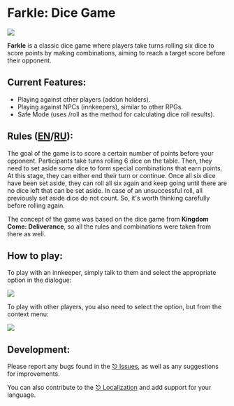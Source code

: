 # Farkle: Dice Game

![](https://i.imgur.com/gqv1K6z.jpeg)

**Farkle** is a classic dice game where players take turns rolling six dice to score points by making combinations, aiming to reach a target score before their opponent.  

## **Current Features:**
- Playing against other players (addon holders).
- Playing against NPCs (innkeepers), similar to other RPGs.  
- Safe Mode (uses /roll as the method for calculating dice roll results).

## **Rules ([EN](https://kingdom-come-deliverance.fandom.com/wiki/Dice)/[RU](https://tinyurl.com/bdheky4n)):**

The goal of the game is to score a certain number of points before your opponent. Participants take turns rolling 6 dice on the table. Then, they need to set aside some dice to form special combinations that earn points. At this stage, they can either end their turn or continue. Once all six dice have been set aside, they can roll all six again and keep going until there are no dice left that can be set aside. In case of an unsuccessful roll, all previously set aside dice do not count. So, it's worth thinking carefully before rolling again.  
  
The concept of the game was based on the dice game from **Kingdom Come: Deliverance**, so all the rules and combinations were taken from there as well.  
  

## **How to play:**

To play with an innkeeper, simply talk to them and select the appropriate option in the dialogue:

![](https://i.imgur.com/LSgaJbA.png)

To play with other players, you also need to select the option, but from the context menu:

![](https://i.imgur.com/yHtWaac.png)  
  
## **Development:**

Please report any bugs found in the [⎋ Issues](https://legacy.curseforge.com/wow/addons/farkle/issues), as well as any suggestions for improvements.

You can also contribute to the [⎋ Localization](https://legacy.curseforge.com/wow/addons/farkle/localization) and add support for your language.
